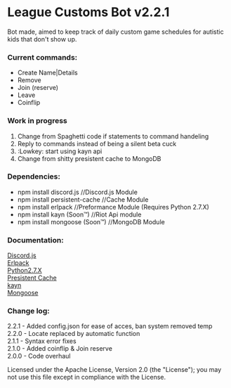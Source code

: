 # League Customs Bot v2.2.1
Bot made, aimed to keep track of daily custom game schedules for autistic kids that don't show up.

### Current commands:
* Create Name|Details
* Remove
* Join (reserve)
* Leave
* Coinflip

### Work in progress
1. Change from Spaghetti code if statements to command handeling
2. Reply to commands instead of being a silent beta cuck
3. :Lowkey: start using kayn api
4. Change from shitty presistent cache to MongoDB

### Dependencies:
* npm install discord.js        //Discord.js Module
* npm install persistent-cache  //Cache Module
* npm install erlpack           //Preformance Module (Requires Python 2.7.X)
* npm install kayn (Soon™)    //Riot Api module
* npm install mongoose (Soon™) //MongoDB Module

### Documentation:
[Discord.js](https://discord.js.org/#/docs/main/stable/general/welcome) <br />
[Erlpack](https://www.npmjs.com/package/erlpack) <br />
[Python2.7.X](https://www.python.org/) <br />
[Presistent Cache](https://www.npmjs.com/package/persistent-cache) <br />
[kayn](https://www.npmjs.com/package/kayn) <br />
[Mongoose](https://www.npmjs.com/package/mongoose)


### Change log:
2.2.1 - Added config.json for ease of acces, ban system removed temp<br />
2.2.0 - Locate replaced by automatic function<br />
2.1.1 - Syntax error fixes<br />
2.1.0 - Added coinflip & Join reserve<br />
2.0.0 - Code overhaul

Licensed under the Apache License, Version 2.0 (the "License"); you may not use this file except in compliance with the License.
